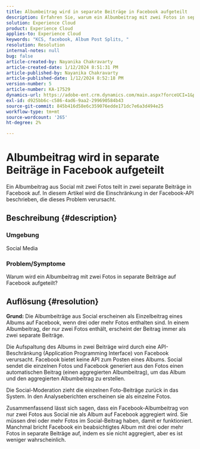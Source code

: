 ```yaml
---
title: Albumbeitrag wird in separate Beiträge in Facebook aufgeteilt
description: Erfahren Sie, warum ein Albumbeitrag mit zwei Fotos in separate Beiträge auf Facebook aufgeteilt wird. Dies wird durch eine Einschränkung in der Facebook-API verursacht.
solution: Experience Cloud
product: Experience Cloud
applies-to: Experience Cloud
keywords: "KCS, facebook, Album Post Splits, "
resolution: Resolution
internal-notes: null
bug: false
article-created-by: Nayanika Chakravarty
article-created-date: 1/12/2024 8:51:31 PM
article-published-by: Nayanika Chakravarty
article-published-date: 1/12/2024 8:52:18 PM
version-number: 5
article-number: KA-17529
dynamics-url: https://adobe-ent.crm.dynamics.com/main.aspx?forceUCI=1&pagetype=entityrecord&etn=knowledgearticle&id=2dac1858-8cb1-ee11-a569-6045bd0063aa
exl-id: d925bb6c-c586-4ad6-9aa2-299690584b43
source-git-commit: 845b416d58e6c359076edde171dc7e6a3d494e25
workflow-type: tm+mt
source-wordcount: '265'
ht-degree: 2%

---
```


# Albumbeitrag wird in separate Beiträge in Facebook aufgeteilt


Ein Albumbeitrag aus Social mit zwei Fotos teilt in zwei separate Beiträge in Facebook auf. In diesem Artikel wird die Einschränkung in der Facebook-API beschrieben, die dieses Problem verursacht.

## Beschreibung {#description}


### <b>Umgebung</b>

Social Media

### <b>Problem/Symptome</b>

Warum wird ein Albumbeitrag mit zwei Fotos in separate Beiträge auf Facebook aufgeteilt?


## Auflösung {#resolution}

<b>Grund:</b>
Die Albumbeiträge aus Social erscheinen als Einzelbeitrag eines Albums auf Facebook, wenn drei oder mehr Fotos enthalten sind. In einem Albumbeitrag, der nur zwei Fotos enthält, erscheint der Beitrag immer als zwei separate Beiträge.

Die Aufspaltung des Albums in zwei Beiträge wird durch eine API-Beschränkung (Application Programming Interface) von Facebook verursacht. Facebook bietet keine API zum Posten eines Albums. Social sendet die einzelnen Fotos und Facebook generiert aus den Fotos einen automatischen Beitrag (einen aggregierten Albumbeitrag), um das Album und den aggregierten Albumbeitrag zu erstellen.

Die Social-Moderation zieht die einzelnen Foto-Beiträge zurück in das System. In den Analyseberichten erscheinen sie als einzelne Fotos.

Zusammenfassend lässt sich sagen, dass ein Facebook-Albumbeitrag von nur zwei Fotos aus Social nie als Album auf Facebook aggregiert wird. Sie müssen drei oder mehr Fotos im Social-Beitrag haben, damit er funktioniert. Manchmal bricht Facebook ein beabsichtigtes Album mit drei oder mehr Fotos in separate Beiträge auf, indem es sie nicht aggregiert, aber es ist weniger wahrscheinlich.

